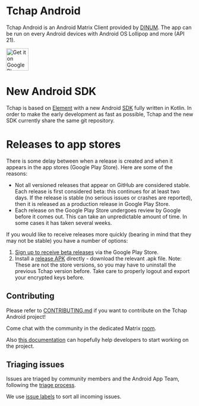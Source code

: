 # Tchap Android

Tchap Android is an Android Matrix Client provided by [DINUM](https://tchap.beta.gouv.fr/). The app can be run on every Android devices with Android OS Lollipop and more (API 21).

[<img src="resources/img/google-play-badge.png" alt="Get it on Google Play" height="60">](https://play.google.com/store/apps/details?id=fr.gouv.tchap.a)

# New Android SDK

Tchap is based on [Element](https://github.com/vector-im/element-android) with a new Android [SDK](https://github.com/matrix-org/matrix-android-sdk2) fully written in Kotlin. In order to make the early development as fast as possible, Tchap and the new SDK currently share the same git repository.

# Releases to app stores

There is some delay between when a release is created and when it appears in the app stores (Google Play Store). Here are some of the reasons:

* Not all versioned releases that appear on GitHub are considered stable. Each release is first considered beta: this continues for at least two days. If the release is stable (no serious issues or crashes are reported), then it is released as a production release in Google Play Store.
* Each release on the Google Play Store undergoes review by Google before it comes out. This can take an unpredictable amount of time. In some cases it has taken several weeks.

If you would like to receive releases more quickly (bearing in mind that they may not be stable) you have a number of options:

1. [Sign up to receive beta releases](https://play.google.com/apps/testing/fr.gouv.tchap.a) via the Google Play Store.
2. Install a [release APK](https://github.com/tchapgouv/tchap-android/releases) directly - download the relevant .apk file. Note: These are not the store versions, so you may have to uninstall the previous Tchap version before. Take care to properly logout and export your encrypted keys before.

## Contributing

Please refer to [CONTRIBUTING.md](https://github.com/tchapgouv/tchap-android-v2/blob/develop/CONTRIBUTING.md) if you want to contribute on the Tchap Android project!

Come chat with the community in the dedicated Matrix [room](https://matrix.to/#/#element-android:matrix.org).

Also [this documentation](./docs/_developer_onboarding.md) can hopefully help developers to start working on the project.

## Triaging issues

Issues are triaged by community members and the Android App Team, following the [triage process](https://github.com/vector-im/element-meta/wiki/Triage-process).

We use [issue labels](https://github.com/vector-im/element-meta/wiki/Issue-labelling) to sort all incoming issues.
